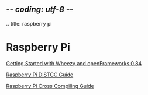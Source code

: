 ## -*- coding: utf-8 -*-
.. title: raspberry pi

Raspberry Pi
============

[Getting Started with Wheezy and openFrameworks 0.84](Raspberry-Pi-Getting-Started-Wheezy.html)

[Raspberry Pi DISTCC Guide](Raspberry-Pi-DISTCC-guide.html)

[Raspberry Pi Cross Compiling Guide](Raspberry-Pi-Cross-compiling-guide-Wheezy.html)

